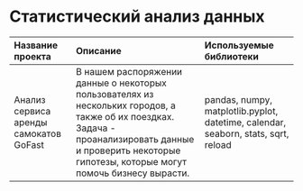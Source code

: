 # Статистический анализ данных

| Название проекта              | Описание           | Используемые библиотеки                     |
| :-------------------- | :---------------------- |:---------------------------|
| Анализ сервиса аренды самокатов GoFast  | В нашем распоряжении данные о некоторых пользователях из нескольких городов, а также об их поездках. Задача - проанализировать данные и проверить некоторые гипотезы, которые могут помочь бизнесу вырасти. | pandas, numpy, matplotlib.pyplot, datetime, calendar, seaborn, stats, sqrt, reload |
